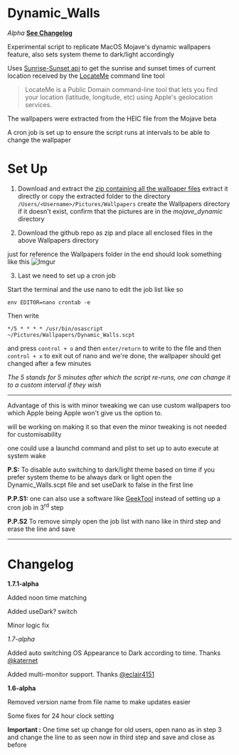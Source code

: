 # Dynamic_Walls

*Alpha* [**See Changelog**](https://github.com/kush-agra/Dynamic_Walls#changelog)

Experimental script to replicate MacOS Mojave's dynamic wallpapers feature, also sets system theme to dark/light accordingly 

Uses [Sunrise-Sunset api](https://sunrise-sunset.org/api) to get the sunrise and sunset times of current location received by the [LocateMe](http://iharder.sourceforge.net/current/macosx/locateme/) command line tool 

>LocateMe is a Public Domain command-line tool that lets you find your location (latitude, longitude, etc) using Apple's geolocation services.

The wallpapers were extracted from the HEIC file from the Mojave beta

A cron job is set up to ensure the script runs at intervals to be able to change the wallpaper

# Set Up

1. Download and extract the [zip containing all the wallpaper files](https://mega.nz/#!UxxyVKJT!4Kn3ilScP2FALnbR3mG3G6I7gDpm7ZE8lGEGU1hGEG0)
extract it directly or copy the extracted folder to the directory `/Users/<Username>/Pictures/Wallpapers` create the Wallpapers directory if it doesn't exist, confirm that the pictures are in the *mojave_dynamic* directory

2. Download the github repo as zip and place all enclosed files in the above Wallpapers directory

just for reference the Wallpapers folder in the end should look something like this
![Imgur](https://i.imgur.com/TPGmeys.jpg)

3. Last we need to set up a cron job

Start the terminal and the use nano to edit the job list like so 

```env EDITOR=nano crontab -e```

Then write

```*/5 * * * * /usr/bin/osascript ~/Pictures/Wallpapers/Dynamic_Walls.scpt```

and press `control + o` and then `enter/return` to write to the file and then `control + x` to exit out of nano and we're done, the wallpaper should get changed after a few minutes

*The 5 stands for 5 minutes after which the script re-runs, one can change it to a custom interval if they wish*
____
Advantage of this is with minor tweaking we can use custom wallpapers too which Apple being Apple won't give us the option to.

will be working on making it so that even the minor tweaking is not needed for customisability

one could use a launchd command and plist to set up to auto execute at system wake

**P.S:** To disable auto switching to dark/light theme based on time if you prefer system theme to be always dark or light open the Dynamic_Walls.scpt file and set useDark to false in the first line

**P.P.S1:** one can also use a software like [GeekTool](https://www.tynsoe.org/v2/geektool/) instead of setting up a cron job in 3<sup>rd</sup> step

**P.P.S2** To remove simply open the job list with nano like in third step and erase the line and save
____

# Changelog
**1.7.1-alpha**

Added noon time matching

Added useDark? switch

Minor logic fix

*1.7-alpha*

Added auto switching OS Appearance to Dark according to time. Thanks [@katernet](https://github.com/katernet/darkmode)

Added multi-monitor support. Thanks [@eclair4151](https://github.com/eclair4151)


**1.6-alpha**

Removed version name from file name to make updates easier

Some fixes for 24 hour clock setting

**Important :** One time set up change for old users, open nano as in step 3 and change the line to as seen now in third    step and save and close as before
